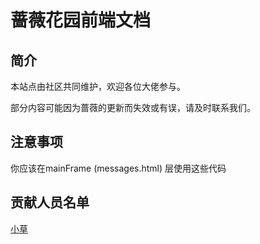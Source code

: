 # 蔷薇花园前端文档

## 简介

本站点由社区共同维护，欢迎各位大佬参与。

部分内容可能因为蔷薇的更新而失效或有误，请及时联系我们。

## 注意事项

你应该在mainFrame (messages.html) 层使用这些代码

## 贡献人员名单

[小草](https://github.com/XCWQW1)
